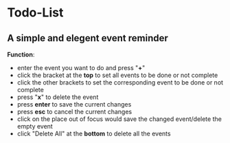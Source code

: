 # Todo-List

## A simple and elegent event reminder

**Function**:
- enter the event you want to do and press "**+**"
- click the bracket at the **top** to set all events to be done or not complete
- click the other brackets to set the corresponding event to be done or not complete
- press "**x**" to delete the event
- press **enter** to save the current changes
- press **esc** to cancel the current changes
- click on the place out of focus would save the changed event/delete the empty event
- click "Delete All" at the **bottom** to delete all the events
